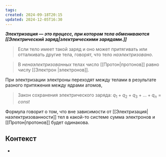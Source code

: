 ```yaml
---
tags: 
created: 2024-09-18T20:15
updated: 2024-12-05T16:30
---
```

***Электризация — это процесс, при котором тела обмениваются [[Электрический заряд|электрическими зарядами.]]***

> Если тело имеет такой заряд и оно может притягивать или отталкивать другие тела, говорят, что тело *наэлектризовано*.

> В *ненаэлектризованных* телах число [[Протон|протонов]] равно числу [[Электрон |электронов]].

При электризации электроны переходят между телами в результате разного притяжения между ядрами атомов,

>Закон сохранения электрического заряда:
>$q_{1}+q_{2}+q_{3}+…+q_{n}=const$

Формула говорит о том, что вне зависимости от [[Электризация|наэлектризованности]] тел в какой-то системе сумма электронов и [[Протон|протонов]] будет одинакова.
## Контекст
- 


